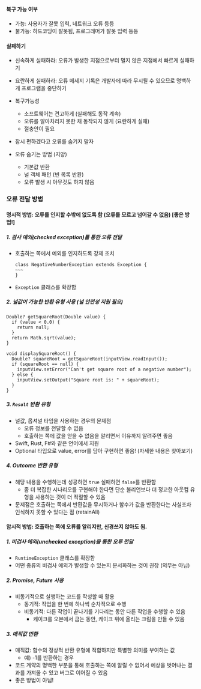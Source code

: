 #### 복구 가능 여부

- 가능: 사용자가 잘못 입력, 네트워크 오류 등등
- 불가능: 하드코딩이 잘못됨, 프로그래머가 잘못 입력 등등

#### 실패하기

- 신속하게 실패하라: 오류가 발생한 지점으로부터 멀지 않은 지점에서 빠르게 실패하기
- 요란하게 실패하라: 오류 메세지 기록은 개발자에 따라 무시될 수 있으므로 명백하게 프로그램을 중단하기

- 복구가능성
    - 소프트웨어는 견고하게 (실패해도 동작 계속)
    - 오류를 알아차리지 못한 채 동작되지 않게 (요란하게 실패)
    - 절충안이 필요
- 잠시 편하겠다고 오류를 숨기지 말자
- 오류 숨기는 방법 (지양)
    - 기본값 반환
    - 널 객체 패턴 (빈 목록 반환)
    - 오류 발생 시 아무것도 하지 않음

### 오류 전달 방법

#### 명시적 방법: 오류를 인지할 수밖에 없도록 함 (오류를 모르고 넘어갈 수 없음) [좋은 방법!]

##### 1. 검사 예외(checked exception)를 통한 오류 전달

- 호출하는 쪽에서 예외를 인지하도록 강제 조치

  ```
  class NegativeNumberException extends Exception {
  ~~~
  }
  ```

- `Exception` 클래스를 확장함

##### 2. 널값이 가능한 반환 유형 사용 (널 안전성 지원 필요)

  ```
  Double? getSquareRoot(Double value) {
    if (value < 0.0) { 
      return null;
    }
    return Math.sqrt(value);
  }
  
  void displaySquareRoot() {
    Double? squareRoot = getSquareRoot(inputView.readInput());
    if (squareRoot == null) {
      inputView.setError("Can't get square root of a negative number");
    } else {
      inputView.setOutput("Square root is: " + squareRoot);
    }
  }
  ```

##### 3. `Result` 반환 유형

- 널값, 옵셔널 타입을 사용하는 경우의 문제점
    - 오류 정보를 전달할 수 없음
    - 호출하는 쪽에 값을 얻을 수 없음을 알리면서 이유까지 알려주면 좋음
- Swift, Rust, F#와 같은 언어에서 지원
- Optional 타입으로 value, error를 담아 구현하면 좋음! (자세한 내용은 찾아보기)

##### 4. Outcome 반환 유형

- 해당 내용을 수행하는데 성공하면 `true` 실패하면 `false`를 반환함
    - 좀 더 복잡한 시나리오를 구현해야 한다면 단순 불리언보다 더 정교한 아웃컴 유형을 사용하는 것이 더 적절할 수 있음
- 문제점은 호출하는 쪽에서 반환값을 무시하거나 함수가 값을 반환한다는 사실조차 인식하지 못할 수 있다는 점 (retainAll)

#### 암시적 방법: 호출하는 쪽에 오류를 알리지만, 신경쓰지 않아도 됨.

##### 1. 비검사 에외(unchecked exception)을 통한 오류 전달

- `RuntimeException` 클래스를 확장함
- 어떤 종류의 비검사 에외가 발생할 수 있는지 문서화하는 것이 권장 (의무는 아님)

##### 2. Promise, Future 사용

- 비동기적으로 실행하는 코드를 작성할 때 활용
    - 동기적: 작업을 한 번에 하나씩 순차적으로 수행
    - 비동기적: 다른 작업이 끝나기를 기다리는 동안 다른 작업을 수행할 수 있음
        - 케이크를 오븐에서 굽는 동안, 케이크 위에 올리는 크림을 만들 수 있음

##### 3. 매직값 만환

- 매직값: 함수의 정상적 반환 유형에 적합하지만 특별한 의미를 부여하는 값
    - 예) -1를 반환하는 경우
- 코드 계약의 명백한 부분을 통해 호출하는 쪽에 알릴 수 없어서 예상을 벗어나는 결과를 가져올 수 있고 버그로 이어질 수 있음
- 좋은 방법이 아님! 